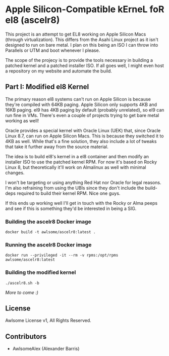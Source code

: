 # Apple Silicon-Compatible kErneL foR el8 (ascelr8)

This project is an attempt to get EL8 working on Apple Silicon Macs (through virtualization). This differs from the Asahi Linux project as it isn't designed to run on bare metal. I plan on this being an ISO I can throw into Parallels or UTM and boot whenever I please. 

The scope of the projecy is to provide the tools necessary in building a patched kernel and a patched installer ISO. If all goes well, I might even host a repository on my website and automate the build.

## Part I: Modified el8 Kernel

The primary reason el8 systems can't run on Apple Silicon is because they're compiled with 64KB paging. Apple Silicon only supports 4KB and 16KB paging. el9 has 4KB paging by default (probably unrelated), so el9 can run fine in VMs. There's even a couple of projects trying to get bare metal working as well!

Oracle provides a special kernel with Oracle Linux (UEK) that, since Oracle Linux 8.7, can run on Apple Silicon Macs. This is because they switched it to 4KB as well. While that's a fine solution, they also include a lot of tweaks that take it further away from the source material.

The idea is to build el8's kernel in a el8 container and then modify an installer ISO to use the patched kernel RPM. For now it's based on Rocky Linux 8, but theoretically it'll work on Almalinux as well with minimal changes.

I won't be targeting or using anything Red Hat nor Oracle for legal reasons. I'm also refraining from using the UBIs since they don't include the build-deps required to build their kernel RPM. Nice one guys.

If this ends up working well I'll get in touch with the Rocky or Alma peeps and see if this is something they'd be interested in being a SIG.

### Building the ascelr8 Docker image

`docker build -t awlsome/ascelr8:latest .`

### Running the ascelr8 Docker image

`docker run --privileged -it --rm -v rpms:/opt/rpms awlsome/ascelr8:latest`

### Building the modified kernel

`./ascelr8.sh -b`

*More to come :)*

## License
Awlsome License v1, All Rights Reserved.

## Contributors
* AwlsomeAlex (Alexander Barris)
